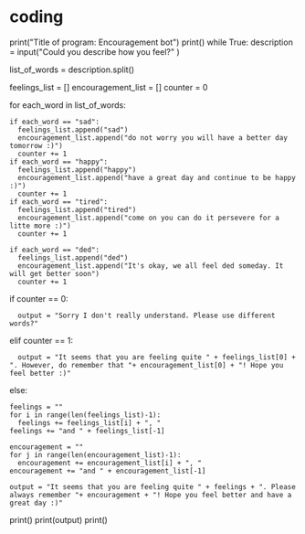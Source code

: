 # coding
print("Title of program: Encouragement bot")
print()
while True:
  description = input("Could you describe how you feel?" )

  list_of_words = description.split()

  feelings_list = []
  encouragement_list = []
  counter = 0
  
  for each_word in list_of_words:
    
    if each_word == "sad":
      feelings_list.append("sad")
      encouragement_list.append("do not worry you will have a better day tomorrow :)")
      counter += 1
    if each_word == "happy":
      feelings_list.append("happy")
      encouragement_list.append("have a great day and continue to be happy :)")
      counter += 1
    if each_word == "tired":
      feelings_list.append("tired")
      encouragement_list.append("come on you can do it persevere for a litte more :)")
      counter += 1
      
    if each_word == "ded":
      feelings_list.append("ded")
      encouragement_list.append("It's okay, we all feel ded someday. It will get better soon")
      counter += 1

  if counter == 0:
    
      output = "Sorry I don't really understand. Please use different words?"

  elif counter == 1:
    
      output = "It seems that you are feeling quite " + feelings_list[0] + ". However, do remember that "+ encouragement_list[0] + "! Hope you feel better :)"  

  else:

    feelings = ""    
    for i in range(len(feelings_list)-1):
      feelings += feelings_list[i] + ", "
    feelings += "and " + feelings_list[-1]
    
    encouragement = ""    
    for j in range(len(encouragement_list)-1):
      encouragement += encouragement_list[i] + ", "
    encouragement += "and " + encouragement_list[-1]

    output = "It seems that you are feeling quite " + feelings + ". Please always remember "+ encouragement + "! Hope you feel better and have a great day :)"

  print()
  print(output)
  print()
